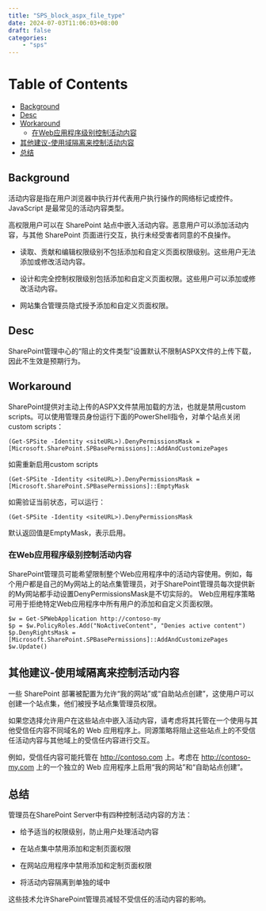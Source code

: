 ```yaml
---
title: "SPS_block_aspx_file_type"
date: 2024-07-03T11:06:03+08:00
draft: false
categories:
    - "sps"
---
```

# Table of Contents
- [Background](#background)
- [Desc](#desc)
- [Workaround](#workaround)
  - [在Web应用程序级别控制活动内容](#在web应用程序级别控制活动内容)
- [其他建议-使用域隔离来控制活动内容](#其他建议-使用域隔离来控制活动内容)
- [总结](#总结)


## Background
活动内容是指在用户浏览器中执行并代表用户执行操作的网络标记或控件。JavaScript 是最常见的活动内容类型。

高权限用户可以在 SharePoint 站点中嵌入活动内容。恶意用户可以添加活动内容，与其他 SharePoint 页面进行交互，执行未经受害者同意的不良操作。
- 读取、贡献和编辑权限级别不包括添加和自定义页面权限级别。这些用户无法添加或修改活动内容。

- 设计和完全控制权限级别包括添加和自定义页面权限。这些用户可以添加或修改活动内容。

- 网站集合管理员隐式授予添加和自定义页面权限。

## Desc
SharePoint管理中心的“阻止的文件类型”设置默认不限制ASPX文件的上传下载，因此不生效是预期行为。

## Workaround
SharePoint提供对主动上传的ASPX文件禁用加载的方法，也就是禁用custom scripts。可以使用管理员身份运行下面的PowerShell指令，对单个站点关闭custom scripts：

    (Get-SPSite -Identity <siteURL>).DenyPermissionsMask = [Microsoft.SharePoint.SPBasePermissions]::AddAndCustomizePages

如需重新启用custom scripts

    (Get-SPSite -Identity <siteURL>).DenyPermissionsMask = [Microsoft.SharePoint.SPBasePermissions]::EmptyMask
如需验证当前状态，可以运行：

    (Get-SPSite -Identity <siteURL>).DenyPermissionsMask
默认返回值是EmptyMask，表示启用。

### 在Web应用程序级别控制活动内容
  SharePoint管理员可能希望限制整个Web应用程序中的活动内容使用。例如，每个用户都是自己的My网站上的站点集管理员，对于SharePoint管理员每次提供新的My网站都手动设置DenyPermissionsMask是不切实际的。
  Web应用程序策略可用于拒绝特定Web应用程序中所有用户的添加和自定义页面权限。

    $w = Get-SPWebApplication http://contoso-my
    $p = $w.PolicyRoles.Add("NoActiveContent", "Denies active content")
    $p.DenyRightsMask = [Microsoft.SharePoint.SPBasePermissions]::AddAndCustomizePages
    $w.Update()

## 其他建议-使用域隔离来控制活动内容
一些 SharePoint 部署被配置为允许“我的网站”或“自助站点创建”，这使用户可以创建一个站点集，他们被授予站点集管理员权限。

如果您选择允许用户在这些站点中嵌入活动内容，请考虑将其托管在一个使用与其他受信任内容不同域名的 Web 应用程序上。同源策略将阻止这些站点上的不受信任活动内容与其他域上的受信任内容进行交互。

例如，受信任内容可能托管在 http://contoso.com 上。考虑在 http://contoso-my.com 上的一个独立的 Web 应用程序上启用“我的网站”和“自助站点创建”。

## 总结
管理员在SharePoint Server中有四种控制活动内容的方法：

- 给予适当的权限级别，防止用户处理活动内容

- 在站点集中禁用添加和定制页面权限

- 在网站应用程序中禁用添加和定制页面权限

- 将活动内容隔离到单独的域中

这些技术允许SharePoint管理员减轻不受信任的活动内容的影响。